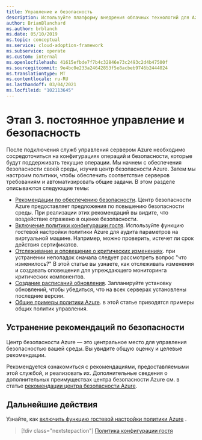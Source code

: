 ```yaml
---
title: Управление и безопасность
description: Используйте платформу внедрения облачных технологий для Azure, чтобы научиться сосредоточиться на операционных системах и конфигурациях безопасности, которые будут поддерживать текущие операции.
author: BrianBlanchard
ms.author: brblanch
ms.date: 05/10/2019
ms.topic: conceptual
ms.service: cloud-adoption-framework
ms.subservice: operate
ms.custom: internal
ms.openlocfilehash: 41615efbde7f7b4c32846e73c2493c2d4b47500f
ms.sourcegitcommit: 9e4bc0e233a24642853f5e8acbeb9746b2444024
ms.translationtype: MT
ms.contentlocale: ru-RU
ms.lasthandoff: 03/04/2021
ms.locfileid: "102113645"
---
```

# <a name="phase-3-ongoing-management-and-security"></a>Этап 3. постоянное управление и безопасность

После подключения служб управления сервером Azure необходимо сосредоточиться на конфигурациях операций и безопасности, которые будут поддерживать текущие операции. Мы начнем с обеспечения безопасности своей среды, изучив центр безопасности Azure. Затем мы настроим политики, чтобы обеспечить соответствие серверов требованиям и автоматизировать общие задачи. В этом разделе описываются следующие темы:

- [Рекомендации по обеспечению безопасности](#address-security-recommendations). Центр безопасности Azure предоставляет предложения по повышению безопасности среды. При реализации этих рекомендаций вы видите, что воздействие отражено в оценке безопасности.
- [Включение политики конфигурации гостя](./guest-configuration-policy.md). Используйте функцию гостевой настройки политики Azure для аудита параметров на виртуальной машине. Например, можно проверить, истечет ли срок действия сертификатов.
- [Отслеживание и оповещение о критических изменениях](./enable-tracking-alerting.md). при устранении неполадок сначала следует рассмотреть вопрос "что изменилось?" В этой статье вы узнаете, как отслеживать изменения и создавать оповещения для упреждающего мониторинга критических компонентов.
- [Создание расписаний обновления](./update-schedules.md). Запланируйте установку обновлений, чтобы убедиться, что на всех серверах установлены последние версии.
- [Общие примеры политики Azure](./common-policies.md). в этой статье приводятся примеры общих политик управления.

## <a name="address-security-recommendations"></a>Устранение рекомендаций по безопасности

Центр безопасности Azure — это центральное место для управления безопасностью вашей среды. Вы увидите общую оценку и целевые рекомендации.

Рекомендуется ознакомиться с рекомендациями, предоставляемыми этой службой, и реализовать их. Дополнительные сведения о дополнительных преимуществах центра безопасности Azure см. в статье [рекомендации центра безопасности Azure](../../migrate/azure-best-practices/migrate-best-practices-security-management.md#best-practice-follow-azure-security-center-recommendations).

## <a name="next-steps"></a>Дальнейшие действия

Узнайте, как [включить функцию гостевой настройки политики Azure](./guest-configuration-policy.md) .

> [!div class="nextstepaction"]
> [Политика конфигурации гостя](./guest-configuration-policy.md)
